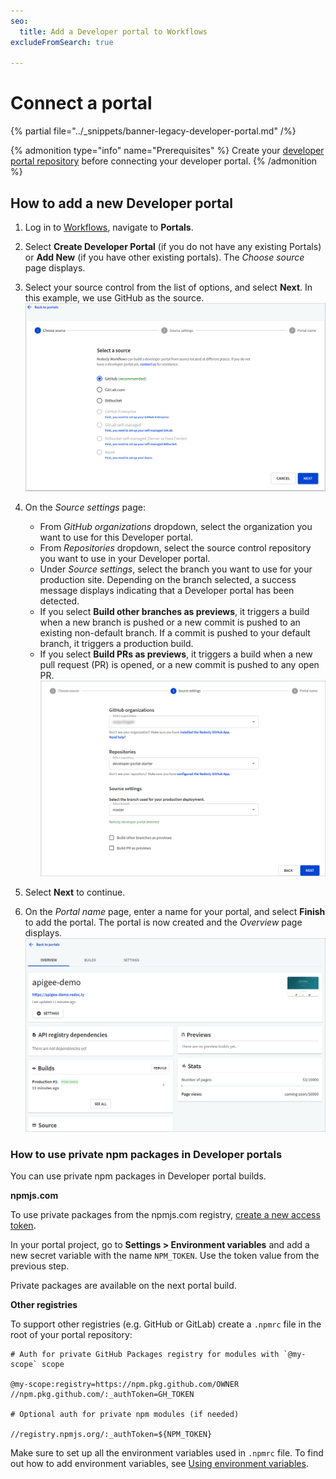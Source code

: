 ```yaml
---
seo:
  title: Add a Developer portal to Workflows
excludeFromSearch: true

---
```


# Connect a portal

{% partial file="../_snippets/banner-legacy-developer-portal.md" /%}

{% admonition type="info" name="Prerequisites" %}
Create your [developer portal repository](./installation.md) before connecting your developer portal.
{% /admonition %}

## How to add a new Developer portal

1. Log in to [Workflows](https://app.redocly.com), navigate to **Portals**.
2. Select **Create Developer Portal** (if you do not have any existing Portals) or **Add New** (if you have other existing portals). The _Choose source_ page displays.
3. Select your source control from the list of options, and select **Next**. In this example, we use GitHub as the source.
   ![Choose source](./images/dp-source-control.png)
4. On the _Source settings_ page:

   - From _GitHub organizations_ dropdown, select the organization you want to use for this Developer portal.
   - From _Repositories_ dropdown, select the source control repository you want to use in your Developer portal.
   - Under _Source settings_, select the branch you want to use for your production site. Depending on the branch selected, a success message displays indicating that a Developer portal has been detected.
   - If you select **Build other branches as previews**, it triggers a build when a new branch is pushed or a new commit is pushed to an existing non-default branch. If a commit is pushed to your default branch, it triggers a production build.
   - If you select **Build PRs as previews**, it triggers a build when a new pull request (PR) is opened, or a new commit is pushed to any open PR.
     ![Source settings](./images/dp-source-settings.png)

5. Select **Next** to continue.
6. On the _Portal name_ page, enter a name for your portal, and select **Finish** to add the portal. The portal is now created and the _Overview_ page displays.
   ![Overview](./images/dp-overview.png)

### How to use private npm packages in Developer portals

You can use private npm packages in Developer portal builds.

**npmjs.com**

To use private packages from the npmjs.com registry, [create a new access token](https://docs.npmjs.com/using-private-packages-in-a-ci-cd-workflow#create-a-new-access-token).

In your portal project, go to **Settings > Environment variables** and add a new secret variable with the name `NPM_TOKEN`.
Use the token value from the previous step.

Private packages are available on the next portal build.

**Other registries**

To support other registries (e.g. GitHub or GitLab) create a `.npmrc` file in the root of your portal repository:

```shell
# Auth for private GitHub Packages registry for modules with `@my-scope` scope 

@my-scope:registry=https://npm.pkg.github.com/OWNER
//npm.pkg.github.com/:_authToken=GH_TOKEN

# Optional auth for private npm modules (if needed) 

//registry.npmjs.org/:_authToken=${NPM_TOKEN}
```

Make sure to set up all the environment variables used in `.npmrc` file. To find out how to add environment variables, see [Using environment variables](./guides/environment-variables.md).
